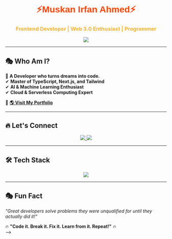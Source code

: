 <!-- 🚀 Dark & Stylish Animated Header -->
<h1 align="center" style="font-family: 'Poppins', sans-serif; font-weight: bold;">
  <span style="color:#ff4500;">⚡Muskan Irfan Ahmed⚡</span>
</h1>
<h3 align="center" style="color:#f7b42c;"> Frontend Developer | Web 3.0 Enthusiast | Programmer </h3>

<p align="center">
  <img src="https://readme-typing-svg.herokuapp.com?font=Fira+Code&size=22&pause=1000&color=ff4500&center=true&vCenter=true&width=600&lines=🚀+Full+Stack+Developer;🤖+Web+3.0+Enthusiast;🎯+Passionate+Learner" />
</p>

---

## 🎭 **Who Am I?**
🖤 **A Developer who turns dreams into code.**  
✔ **Master of TypeScript, Next.js, and Tailwind**  
✔ **AI & Machine Learning Enthusiast**  
✔ **Cloud & Serverless Computing Expert**  

📌 **[🌎 Visit My Portfolio](https://portfolio-tailwind-css-roan.vercel.app/)**  

---

## 🔥 **Let's Connect**
<p align="center">
  <a href="https://github.com/muskanirfan12">
    <img src="https://img.shields.io/badge/GitHub-0D1117?style=for-the-badge&logo=github&logoColor=white">
  </a>
  <a href="https://www.linkedin.com/in/muskan-irfan-ahmed/">
    <img src="https://img.shields.io/badge/LinkedIn-ff4500?style=for-the-badge&logo=linkedin&logoColor=white">
  </a>
</p>

---

## 🛠️ **Tech Stack**
<p align="center">
  <img src="https://skillicons.dev/icons?i=html,css,js,ts,react,nextjs,tailwind,git,github,python,nodejs,mongodb,linux,docker,aws,vercel" />
</p>


---

## 🎭 **Fun Fact**
_"Great developers solve problems they were unqualified for until they actually did it!"_  

🔥 **"Code it. Break it. Fix it. Learn from it. Repeat!"** 🔥  
-->
